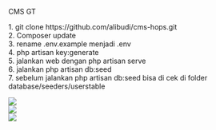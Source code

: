 <p>CMS GT</p>
<p>1. git clone https://github.com/alibudi/cms-hops.git
<br>
2. Composer update
<br>
3. rename .env.example menjadi .env
<br>
4. php artisan key:generate
<br>
5. jalankan web dengan php artisan serve 
<br>
6. jalankan php artisan db:seed
<br>
7. sebelum jalankan php artisan db:seed bisa di cek di folder database/seeders/userstable
</p>
  <img src="https://raw.githubusercontent.com/alibudi/cms-hops/main/public/image/login.png" alt="">
        <br>
        <img src="https://raw.githubusercontent.com/alibudi/cms-hops/main/public/image/dashboard.png" alt="">
        <br>
        <img src="https://raw.githubusercontent.com/alibudi/cms-hops/main/public/image/article.png">
        <br>
        <img src="https://raw.githubusercontent.com/alibudi/cms-hops/main/public/image/news.png">
              <br>
        <img src="https://raw.githubusercontent.com/alibudi/cms-hops/main/public/image/galeri.png">

